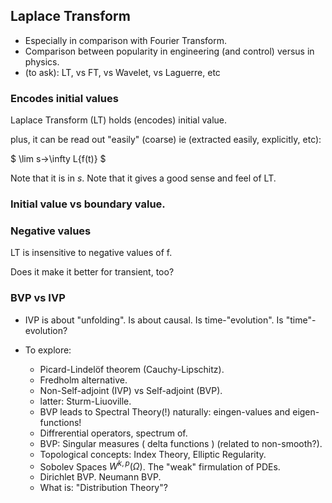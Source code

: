 
## Laplace Transform
* Especially in comparison with Fourier Transform.
* Comparison between popularity in engineering (and control) versus in physics.
* (to ask): LT, vs FT, vs Wavelet, vs Laguerre, etc

### Encodes initial values
Laplace Transform (LT) holds (encodes) initial value.

plus, it can be read out "easily" (coarse) ie (extracted easily, explicitly, etc):

$ \lim s->\infty L{f(t)} $

Note that it is in $s$.
Note that it gives a good sense and feel of LT.

### Initial value vs boundary value.

### Negative values
LT is insensitive to negative values of f.

Does it make it better for transient, too?

### BVP vs IVP
* IVP is about "unfolding". Is about causal. Is time-"evolution". Is "time"-evolution?

* To explore:
    * Picard-Lindelöf theorem (Cauchy-Lipschitz).
    * Fredholm alternative.
    * Non-Self-adjoint (IVP) vs Self-adjoint (BVP).
    * latter: Sturm-Liuoville.
    * BVP leads to Spectral Theory(!) naturally: eingen-values and eigen-functions!
    * Diffrerential operators, spectrum of.
    * BVP: Singular measures ( delta functions ) (related to non-smooth?).
    * Topological concepts: Index Theory, Elliptic Regularity.
    * Sobolev Spaces $W^{k,p}( \Omega )$. The "weak" firmulation of PDEs.
    * Dirichlet BVP. Neumann BVP.
    * What is: "Distribution Theory"?
